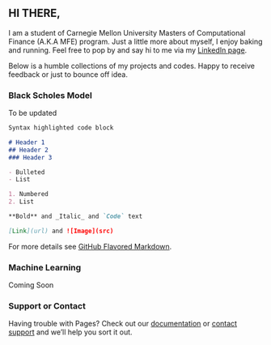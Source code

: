## HI THERE,

I am a student of Carnegie Mellon University Masters of Computational Finance (A.K.A MFE) program. Just a little more about myself, I enjoy baking and running. Feel free to pop by and say hi to me via my [LinkedIn page](www.linkedin.com/in/jasmine-lim-dm). 

Below is a humble collections of my projects and codes. Happy to receive feedback or just to bounce off idea. 

### Black Scholes Model

To be updated

```markdown
Syntax highlighted code block

# Header 1
## Header 2
### Header 3

- Bulleted
- List

1. Numbered
2. List

**Bold** and _Italic_ and `Code` text

[Link](url) and ![Image](src)
```

For more details see [GitHub Flavored Markdown](https://guides.github.com/features/mastering-markdown/).

### Machine Learning
Coming Soon

### Support or Contact

Having trouble with Pages? Check out our [documentation](https://docs.github.com/categories/github-pages-basics/) or [contact support](https://github.com/contact) and we’ll help you sort it out.
